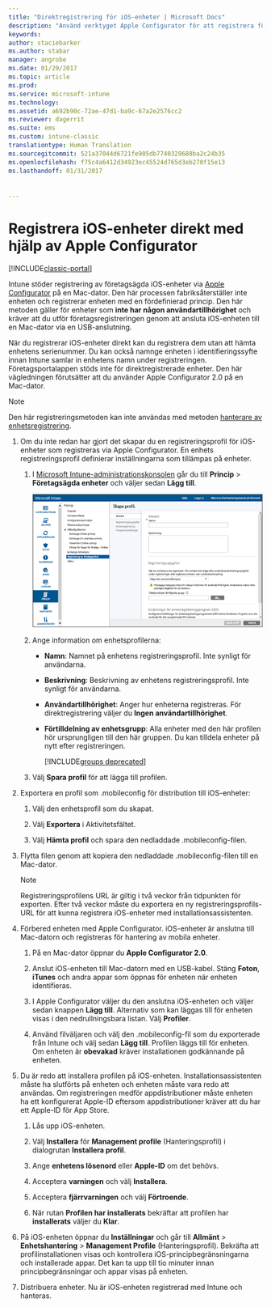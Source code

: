 ```yaml
---
title: "Direktregistrering för iOS-enheter | Microsoft Docs"
description: "Använd verktyget Apple Configurator för att registrera företagsägda iOS-enheter direkt med en fördefinierade princip genom att ansluta dem via USB till en Mac-dator."
keywords: 
author: staciebarker
ms.author: stabar
manager: angrobe
ms.date: 01/29/2017
ms.topic: article
ms.prod: 
ms.service: microsoft-intune
ms.technology: 
ms.assetid: a692b90c-72ae-47d1-ba9c-67a2e2576cc2
ms.reviewer: dagerrit
ms.suite: ems
ms.custom: intune-classic
translationtype: Human Translation
ms.sourcegitcommit: 521a37044d6721fe905db7740329688ba2c24b35
ms.openlocfilehash: f75c4a6412d34923ec45524d765d3eb270f15e13
ms.lasthandoff: 01/31/2017


---
```


# <a name="directly-enroll-ios-devices-by-using-apple-configurator"></a>Registrera iOS-enheter direkt med hjälp av Apple Configurator

[!INCLUDE[classic-portal](../includes/classic-portal.md)]

Intune stöder registrering av företagsägda iOS-enheter via [Apple Configurator](http://go.microsoft.com/fwlink/?LinkId=518017) på en Mac-dator. Den här processen fabriksåterställer inte enheten och registrerar enheten med en fördefinierad princip. Den här metoden gäller för enheter som **inte har någon användartillhörighet** och kräver att du utför företagsregistreringen genom att ansluta iOS-enheten till en Mac-dator via en USB-anslutning.

När du registrerar iOS-enheter direkt kan du registrera dem utan att hämta enhetens serienummer. Du kan också namnge enheten i identifieringssyfte innan Intune samlar in enhetens namn under registreringen. Företagsportalappen stöds inte för direktregistrerade enheter. Den här vägledningen förutsätter att du använder Apple Configurator 2.0 på en Mac-dator.

>[!NOTE]
>Den här registreringsmetoden kan inte användas med metoden [hanterare av enhetsregistrering](enroll-corporate-owned-devices-with-the-device-enrollment-manager-in-microsoft-intune.md).

1.  Om du inte redan har gjort det skapar du en registreringsprofil för iOS-enheter som registreras via Apple Configurator. En enhets registreringsprofil definierar inställningarna som tillämpas på enheter.

    1.  I [Microsoft Intune-administrationskonsolen](http://manage.microsoft.com) går du till **Princip** &gt; **Företagsägda enheter** och väljer sedan **Lägg till**.

        ![Skapa sida för mobilenhetsregistrering](../media/pol-sa-corp-enroll.png)

    2.  Ange information om enhetsprofilerna:

        -   **Namn**: Namnet på enhetens registreringsprofil. Inte synligt för användarna.

        -   **Beskrivning**: Beskrivning av enhetens registreringsprofil. Inte synligt för användarna.

        -   **Användartillhörighet**: Anger hur enheterna registreras. För direktregistrering väljer du **Ingen användartillhörighet**.

        -   **Förtilldelning av enhetsgrupp**: Alla enheter med den här profilen hör ursprungligen till den här gruppen. Du kan tilldela enheter på nytt efter registreringen.

            [!INCLUDE[groups deprecated](../includes/group-deprecation.md)]

    3.  Välj **Spara profil** för att lägga till profilen.

5.  Exportera en profil som .mobileconfig för distribution till iOS-enheter:

    1.   Välj den enhetsprofil som du skapat.

    2.   Välj **Exportera** i Aktivitetsfältet.

    3.   Välj **Hämta profil** och spara den nedladdade .mobileconfig-filen.

6.  Flytta filen genom att kopiera den nedladdade .mobileconfig-filen till en Mac-dator.
    > [!NOTE]
    > Registreringsprofilens URL är giltig i två veckor från tidpunkten för exporten. Efter två veckor måste du exportera en ny registreringsprofils-URL för att kunna registrera iOS-enheter med installationsassistenten.

7.  Förbered enheten med Apple Configurator. iOS-enheter är anslutna till Mac-datorn och registreras för hantering av mobila enheter.

    1.  På en Mac-dator öppnar du **Apple Configurator 2.0**.

    2.  Anslut iOS-enheten till Mac-datorn med en USB-kabel. Stäng **Foton**, **iTunes** och andra appar som öppnas för enheten när enheten identifieras.

    3.  I Apple Configurator väljer du den anslutna iOS-enheten och väljer sedan knappen **Lägg till**. Alternativ som kan läggas till för enheten visas i den nedrullningsbara listan. Välj **Profiler**.

    4.  Använd filväljaren och välj den .mobileconfig-fil som du exporterade från Intune och välj sedan **Lägg till**. Profilen läggs till för enheten.  Om enheten är **obevakad** kräver installationen godkännande på enheten.

8.  Du är redo att installera profilen på iOS-enheten. Installationsassistenten måste ha slutförts på enheten och enheten måste vara redo att användas. Om registreringen medför appdistributioner måste enheten ha ett konfigurerat Apple-ID eftersom appdistributioner kräver att du har ett Apple-ID för App Store.

    1.  Lås upp iOS-enheten.

    2.  Välj **Installera** för **Management profile** (Hanteringsprofil) i dialogrutan **Installera profil**.

    3.  Ange **enhetens lösenord** eller **Apple-ID** om det behövs.

    4.  Acceptera **varningen** och välj **Installera**.

    5.  Acceptera **fjärrvarningen** och välj **Förtroende**.

    6.  När rutan **Profilen har installerats** bekräftar att profilen har **installerats** väljer du **Klar**.

9.  På iOS-enheten öppnar du **Inställningar** och går till **Allmänt** &gt; **Enhetshantering** &gt; **Management Profile** (Hanteringsprofil). Bekräfta att profilinstallationen visas och kontrollera iOS-principbegränsningarna och installerade appar. Det kan ta upp till tio minuter innan principbegränsningar och appar visas på enheten.

10.  Distribuera enheter. Nu är iOS-enheten registrerad med Intune och hanteras.

